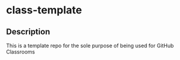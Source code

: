 # class-template
## Description
This is a template repo for the sole purpose of being used for GitHub Classrooms
